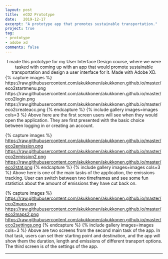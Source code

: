 ```yaml
---
layout: post
title:  eCO2 Prototype
date:   2019-12-17
excerpt: "A prototype app that promotes sustainable transportation."
project: true
tag:
- prototype
- adobe xd
comments: false
---
```


<center> I made this prototype for my  User Interface Design course, where we were tasked with coming up with an app that would promote sustainable transportation and design a user interface for it. Made with Adobe XD. </center>
{% capture images %}
  https://raw.githubusercontent.com/akukkonen/akukkonen.github.io/master/eco2startmenu.png
  https://raw.githubusercontent.com/akukkonen/akukkonen.github.io/master/eco2login.png
  https://raw.githubusercontent.com/akukkonen/akukkonen.github.io/master/eco2createacc.png
{% endcapture %}
{% include gallery images=images cols=3 %}
Above here are the first screen users will see when they would open the application. They are first presented with the basic choice between logging in or creating an account.


{% capture images %}
  https://raw.githubusercontent.com/akukkonen/akukkonen.github.io/master/eco2emission.png
  https://raw.githubusercontent.com/akukkonen/akukkonen.github.io/master/eco2emission2.png
  https://raw.githubusercontent.com/akukkonen/akukkonen.github.io/master/eco2stat.png
{% endcapture %}
{% include gallery images=images cols=3 %}
Above here is one of the main tasks of the application, the emissions tracking. User can switch between two timeframes and see some fun statistics about the amount of emissions they have cut back on.


{% capture images %}
  https://raw.githubusercontent.com/akukkonen/akukkonen.github.io/master/eco2maps.png
  https://raw.githubusercontent.com/akukkonen/akukkonen.github.io/master/eco2maps2.png
  https://raw.githubusercontent.com/akukkonen/akukkonen.github.io/master/eco2settings.png
{% endcapture %}
{% include gallery images=images cols=3 %}
Above are two screens from the second main task of the app. In that task, users can set their starting point and destination, and the app will show them the duration, length and  emissions of different transport options. The third screen is of the settings of the app.


--- 

